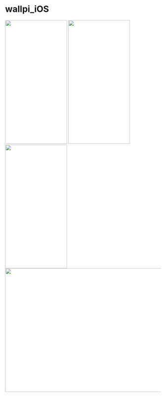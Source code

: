 # wallpi_iOS


<p float="left">
<img src="https://github.com/isml/wallpi_iOS/blob/main/WPI_Assets/WPIHome.PNG" height="400" width="200">
<img src="https://github.com/isml/wallpi_iOS/blob/main/iosWallpi_records/WPICategoriesHome.PNG" height="400" width="200">
<img src="https://github.com/isml/wallpi_iOS/blob/main/iosWallpi_records/WPIDetail.PNG" height="400" width="200">
<img src="https://github.com/isml/wallpi_iOS/blob/main/iosWallpi_records/WPIGif.gif" height="400" width="800">
</p>


